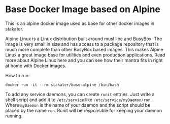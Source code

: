 # Base Docker Image based on Alpine

This is an alpine docker image used as base for other docker images in stakater.

Alpine Linux is a Linux distribution built around musl libc and BusyBox. The image is very small in size and has access to a package repository that is much more complete than other BusyBox based images. This makes Alpine Linux a great image base for utilities and even production applications. Read more about Alpine Linux here and you can see how their mantra fits in right at home with Docker images.


How to run:
```
docker run -it --rm stakater/base-alpine /bin/bash
```

To add any service daemons, you can create `runit` entries. Just write a shell script and add it to `/etc/service` like `/etc/service/myDaemon/run`. Where `myDaemon` is the name of your daemon and the script should be placed by the name `run`.
Runit will be responsible for keeping your daemon running.